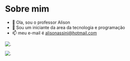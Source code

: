 # Sobre mim
- 👋 Ola, sou o professor Alison
- 👀 Sou um iniciante da area da tecnologia e programação
- 📫 meu e-mail é alisonassini@hotmail.com

![.](https://img.shields.io/badge/JavaScript-323330?style=for-the-badge&logo=javascript&logoColor=F7DF1E)

![.](https://img.shields.io/badge/Scratch-4D97FF?style=for-the-badge&logo=Scratch&logoColor=white)
